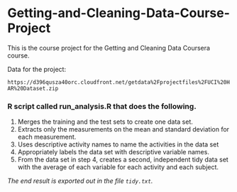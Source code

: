 # Getting-and-Cleaning-Data-Course-Project

This is the course project for the Getting and Cleaning Data Coursera course.

Data for the project:

`https://d396qusza40orc.cloudfront.net/getdata%2Fprojectfiles%2FUCI%20HAR%20Dataset.zip`

### R script called run_analysis.R that does the following.

1. Merges the training and the test sets to create one data set.
2. Extracts only the measurements on the mean and standard deviation for each measurement.
3. Uses descriptive activity names to name the activities in the data set
4. Appropriately labels the data set with descriptive variable names.
5. From the data set in step 4, creates a second, independent tidy data set with the average of each variable for each activity and each subject.


*The end result is exported out in the file `tidy.txt`.*
